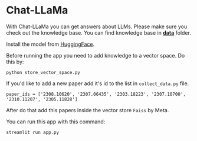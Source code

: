 # Chat-LLaMa
With Chat-LLaMa you can get answers about LLMs. Please make sure you check out the knowledge base. You can find knowledge base in <a href="https://github.com/GuldenizBektas/ChatBot-with-LLaMa/tree/main/data">**data**</a> folder.

Install the model from <a href="https://huggingface.co/TheBloke/Llama-2-7B-Chat-GGML/blob/main/llama-2-7b-chat.ggmlv3.q2_K.bin">HuggingFace</a>.

Before running the app you need to add knowledge to a vector space. Do this by:
```
python store_vector_space.py
```
If you'd like to add a new paper add it's id to the list in `collect_data.py` file.

```
paper_ids = ['2308.10620', '2307.06435', '2303.18223', '2307.10700', '2310.11207', '2305.11828']
```

After do that add this papers inside the vector store `Faiss` by Meta.

You can run this app with this command:
```
streamlit run app.py
```

